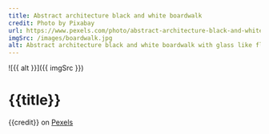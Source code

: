```yaml
---
title: Abstract architecture black and white boardwalk
credit: Photo by Pixabay
url: https://www.pexels.com/photo/abstract-architecture-black-and-white-boardwalk-262367/
imgSrc: /images/boardwalk.jpg
alt: Abstract architecture black and white boardwalk with glass like floor
---
```


![{{ alt }}]({{ imgSrc }})

# {{title}}

{{credit}} on [Pexels]({{url}})